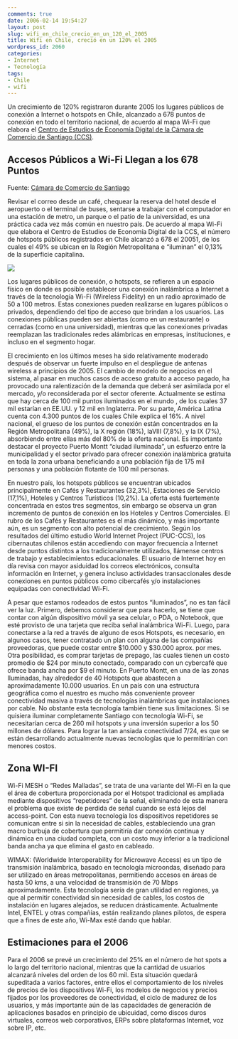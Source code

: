 ```yaml
---
comments: true
date: 2006-02-14 19:54:27
layout: post
slug: wifi_en_chile_crecio_en_un_120_el_2005
title: Wifi en Chile, creció en un 120% el 2005
wordpress_id: 2060
categories:
- Internet
- Tecnología
tags:
- Chile
- wifi
---
```



Un crecimiento de 120% registraron durante 2005 los lugares públicos de conexión a Internet o hotspots en Chile, alcanzado a 678 puntos de conexión en todo el territorio nacional, de acuerdo al mapa Wi-Fi que elabora el [Centro de Estudios de Economía Digital de la Cámara de Comercio de Santiago (CCS)](https://web.archive.org/web/20080410015144/http://www.ccs.cl/html/informe_economico.htm).



## Accesos Públicos a Wi-Fi Llegan a los 678 Puntos


Fuente: [Cámara de Comercio de Santiago](https://web.archive.org/web/20080410015144/http://www.ccs.cl/html/informe_economico.htm)

Revisar el correo desde un café, chequear la reserva del hotel desde el aeropuerto o el terminal de buses, sentarse a trabajar con el computador en una estación de metro, un parque o el patio de la universidad, es una práctica cada vez más común en nuestro país.
De acuerdo al mapa Wi-Fi que elabora el Centro de Estudios de Economía Digital de la CCS, el número de hotspots públicos registrados en Chile alcanzó a 678 el 20051, de los cuales el 49% se ubican en la Región Metropolitana e “iluminan” el 0,13% de la superficie capitalina.

[![](https://www.lnds.net/blog/wp-content/uploads/2011/07/wifi3-thumb.jpg)](https://www.lnds.net/blog/wp-content/uploads/2011/07/wifi3-thumb.jpg)




Los lugares públicos de conexión, o hotspots, se refieren a un espacio físico en donde es posible establecer una conexión inalámbrica a Internet a través de la tecnología Wi-Fi (Wireless Fidelity) en un radio aproximado de 50 a 100 metros. Estas conexiones pueden realizarse en lugares públicos o privados, dependiendo del tipo de acceso que brindan a los usuarios. Las conexiones públicas pueden ser abiertas (como en un restaurante) o cerradas (como en una universidad), mientras que las conexiones privadas reemplazan las tradicionales redes alámbricas en empresas, instituciones, e incluso en el segmento hogar.

El crecimiento en los últimos meses ha sido relativamente moderado después de observar un fuerte impulso en el despliegue de antenas wireless a principios de 2005. El cambio de modelo de negocios en el sistema, al pasar en muchos casos de acceso gratuito a acceso pagado, ha provocado una ralentización de la demanda que deberá ser asimilada por el mercado, y/o reconsiderada por el sector oferente.
Actualmente se estima que hay cerca de 100 mil puntos iluminados en el mundo , de los cuales 37 mil estarían en EE.UU. y 12 mil en Inglaterra. Por su parte, América Latina cuenta con 4.300 puntos de los cuales Chile explica el 16%.
A nivel nacional, el grueso de los puntos de conexión están concentrados en la Región Metropolitana (49%), la X región (18%), laVIII (7,8%), y la IX (7%), absorbiendo entre ellas más del 80% de la oferta nacional. Es importante destacar el proyecto Puerto Montt “ciudad iluminada”, un esfuerzo entre la municipalidad y el sector privado para ofrecer conexión inalámbrica gratuita en toda la zona urbana beneficiando a una población fija de 175 mil personas y una población flotante de 100 mil personas.

En nuestro país, los hotspots públicos se encuentran ubicados principalmente en Cafés y Restaurantes (32,3%), Estaciones de Servicio (17,1%), Hoteles y Centros Turísticos (10,2%). La oferta está fuertemente concentrada en estos tres segmentos, sin embargo se observa un gran incremento de puntos de conexión en los Hoteles y Centros Comerciales. El rubro de los Cafés y Restaurantes es el más dinámico, y más importante aún, es un segmento con alto potencial de crecimiento. Según los resultados del último estudio World Internet Project (PUC-CCS), los cibernautas chilenos están accediendo con mayor frecuencia a Internet desde puntos distintos a los tradicionalmente utilizados, llámense centros de trabajo y establecimientos educacionales. El usuario de Internet hoy en día revisa con mayor asiduidad los correos electrónicos, consulta información en Internet, y genera incluso actividades transaccionales desde conexiones en puntos públicos como cibercafés y/o instalaciones equipadas con conectividad Wi-Fi.

A pesar que estamos rodeados de estos puntos “iluminados”, no es tan fácil ver la luz. Primero, debemos considerar que para hacerlo, se tiene que contar con algún dispositivo móvil ya sea celular, o PDA, o Notebook, que esté provisto de una tarjeta que reciba señal inalámbrica Wi-Fi. Luego, para conectarse a la red a través de alguno de esos Hotspots, es necesario, en algunos casos, tener contratado un plan con alguna de las compañías proveedoras, que puede costar entre $10.000 y $30.000 aprox. por mes. Otra posibilidad, es comprar tarjetas de prepago, las cuales tienen un costo promedio de $24 por minuto conectado, comparado con un cybercafé que ofrece banda ancha por $9 el minuto.
En Puerto Montt, en una de las zonas Iluminadas, hay alrededor de 40 Hotspots que abastecen a aproximadamente 10.000 usuarios. En un país con una estructura geográfica como el nuestro es mucho más conveniente proveer conectividad masiva a través de tecnologías inalámbricas que instalaciones por cable.
No obstante esta tecnología también tiene sus limitaciones. Si se quisiera iluminar completamente Santiago con tecnología Wi-Fi, se necesitarían cerca de 260 mil hotspots y una inversión superior a los 50 millones de dólares.
Para lograr la tan ansiada conectividad 7/24, es que se están desarrollando actualmente nuevas tecnologías que lo permitirían con menores costos.


## Zona WI-FI


Wi-Fi MESH o “Redes Malladas”, se trata de una variante del Wi-Fi en la que el área de cobertura proporcionada por el Hotspot tradicional es ampliada mediante dispositivos “repetidores” de la señal, eliminando de esta manera el problema que existe de perdida de señal cuando se está lejos del access-point. Con esta nueva tecnología los dispositivos repetidores se comunican entre si sin la necesidad de cables, estableciendo una gran macro burbuja de cobertura que permitiría dar conexión continua y dinámica en una ciudad completa, con un costo muy inferior a la tradicional banda ancha ya que elimina el gasto en cableado.

WIMAX: (Worldwide Interoperability for Microwave Access) es un tipo de transmisión inalámbrica, basado en tecnología microondas, diseñado para ser utilizado en áreas metropolitanas, permitiendo accesos en áreas de hasta 50 kms, a una velocidad de transmisión de 70 Mbps aproximadamente.
Esta tecnología sería de gran utilidad en regiones, ya que al permitir conectividad sin necesidad de cables, los costos de instalación en lugares alejados, se reducen drásticamente. Actualmente Intel, ENTEL y otras compañías, están realizando planes pilotos, de espera que a fines de este año, Wi-Max esté dando que hablar.


## Estimaciones para el 2006


Para el 2006 se prevé un crecimiento del 25% en el número de hot spots a lo largo del territorio nacional, mientras que la cantidad de usuarios alcanzará niveles del orden de los 60 mil. Esta situación quedará supeditada a varios factores, entre ellos el comportamiento de los niveles de precios de los dispositivos Wi-Fi, los modelos de negocios y precios fijados por los proveedores de conectividad, el ciclo de madurez de los usuarios, y más importante aún de las capacidades de generación de aplicaciones basados en principio de ubicuidad, como discos duros virtuales, correos web corporativos, ERPs sobre plataformas Internet, voz sobre IP, etc.


